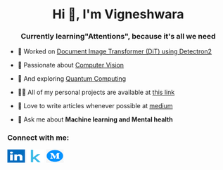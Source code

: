 <h1 align="center">Hi 👋, I'm Vigneshwara</h1>
<h3 align="center">Currently learning"Attentions", because it's all we need
</h3>

- 🔭 Worked on [Document Image Transformer (DiT) using Detectron2](https://arxiv.org/abs/2203.02378)

- 🙇 Passionate about [Computer Vision](https://arxiv.org/abs/2106.11539)

- 🌱 And exploring [Quantum Computing](https://github.com/VigneshwaraChinnadurai/Quantum_Computing)

- 👨‍💻 All of my personal projects are available at [this link](https://github.com/VigneshwaraChinnadurai)

- 📝 Love to write articles whenever possible at [medium](https://github.com/VigneshwaraChinnadurai)

- 💬 Ask me about **Machine learning and Mental health**

<h3 align="left">Connect with me:</h3>
<p align="left">
<a href="https://www.linkedin.com/in/vigneshwarac/" target="blank"><img align="center" src="https://github.com/VigneshwaraChinnadurai/Icons_and_Images/blob/main/LinkedIn_icon.png" alt="VigneshwaraChinnadurai" height="30" width="40" /></a>
<a href="https://www.kaggle.com/vigneshwarac" target="blank"><img align="center" src="https://github.com/VigneshwaraChinnadurai/Icons_and_Images/blob/main/Kaggle_icon.png" alt="VigneshwaraChinnadurai" height="30" width="40" /></a>
<a href="https://medium.com/@rockingstarvic"><img align="center" src="https://github.com/VigneshwaraChinnadurai/Icons_and_Images/blob/main/Medium_icon.png" alt="VigneshwaraChinnadurai" height="30" width="40" /></a>
</p>
